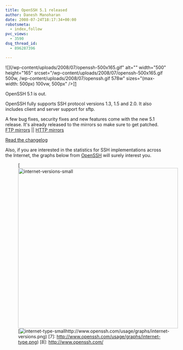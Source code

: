 ```yaml
---
title: OpenSSH 5.1 released
author: Danesh Manoharan
date: 2008-07-24T18:17:34+00:00
robotsmeta:
  - index,follow
pvc_views:
  - 3590
dsq_thread_id:
  - 896287396

---
```

![](/wp-content/uploads/2008/07/openssh-500x165.gif" alt="" width="500" height="165" srcset="/wp-content/uploads/2008/07/openssh-500x165.gif 500w, /wp-content/uploads/2008/07/openssh.gif 578w" sizes="(max-width: 500px) 100vw, 500px" />][1]

OpenSSH 5.1 is out.

OpenSSH fully supports SSH protocol versions 1.3, 1.5 and 2.0. It also includes client and server support for sftp.

A few bug fixes, security fixes and new features come with the new 5.1 release. It's already released to the mirrors so make sure to get patched. [FTP mirrors][2] || [HTTP mirrors][3]

[Read the changelog][4]

<!--more-->

Also, if you are interested in the statistics for SSH implementations across the Internet, the graphs below from [OpenSSH][5] will surely interest you.

<figure id="attachment_716" aria-describedby="caption-attachment-716" style="width: 500px" class="wp-caption alignnone">[<img loading="lazy" class="size-medium wp-image-716" title="internet-versions-small" src="/wp-content/uploads/2008/07/internet-versions-small-500x385.png)

<figure id="attachment_715" aria-describedby="caption-attachment-715" style="width: 500px" class="wp-caption alignnone">[<img loading="lazy" class="size-medium wp-image-715" title="internet-type-small" src="/wp-content/uploads/2008/07/internet-type-small-500x385.png)

Source: [OpenSSH][8]

 [1]: /wp-content/uploads/2008/07/openssh.gif
 [2]: http://www.openssh.com/portable.html#ftp
 [3]: http://www.openssh.com/portable.html#http
 [4]: http://www.openssh.com/txt/release-5.1
 [5]: http://www.openssh.com/usage/
 [6]: http://www.openssh.com/usage/graphs/internet-versions.png)
 [7]: http://www.openssh.com/usage/graphs/internet-type.png)
 [8]: http://www.openssh.com/